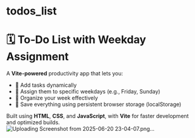 # todos_list
# 🗓️ To‑Do List with Weekday Assignment

A **Vite-powered** productivity app that lets you:
- 📝 Add tasks dynamically
- 📅 Assign them to specific weekdays (e.g., Friday, Sunday)
- 📂 Organize your week effectively
- 💾 Save everything using persistent browser storage (localStorage)

Built using **HTML**, **CSS**, and **JavaScript**, with **Vite** for faster development and optimized builds.
![Uploading Screenshot from 2025-06-20 23-04-07.png…]()

